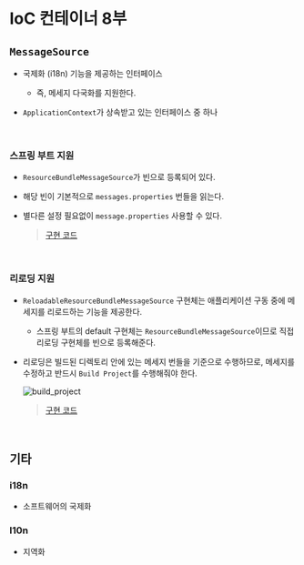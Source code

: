 # IoC 컨테이너 8부

##  `MessageSource`

- 국제화 (i18n) 기능을 제공하는 인터페이스
  - 즉, 메세지 다국화를 지원한다.

- `ApplicationContext`가 상속받고 있는 인터페이스 중 하나

</br>

### 스프링 부트 지원

-  `ResourceBundleMessageSource`가 빈으로 등록되어 있다.

  - 해당 빈이 기본적으로 `messages.properties` 번들을 읽는다.

- 별다른 설정 필요없이 `message.properties` 사용할 수 있다.

  > [구현 코드](https://github.com/beginin15/spring-framework-core/commit/f0ec1f54a00c5567fc7894164dab16e9226d58f0)

</br>

### 리로딩 지원

- `ReloadableResourceBundleMessageSource` 구현체는 애플리케이션 구동 중에 메세지를 리로드하는 기능을 제공한다.

  - 스프링 부트의 default 구현체는 `ResourceBundleMessageSource`이므로 직접 리로딩 구현체를 빈으로 등록해준다.

- 리로딩은 빌드된 디렉토리 안에 있는 메세지 번들을 기준으로 수행하므로, 메세지를 수정하고 반드시 `Build Project`를 수행해줘야 한다.

  ![build_project](https://user-images.githubusercontent.com/33659848/88701752-6a9f6100-d145-11ea-9b7e-b9861fde9b88.png)

  > [구현 코드](https://github.com/beginin15/spring-framework-core/commit/22fd78d3fc08fa17af8f1ddc80fc78db8301fc5d)

</br>

## 기타

### i18n

- 소프트웨어의 국제화

### l10n

- 지역화
